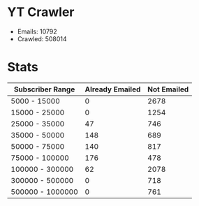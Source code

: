 # YT Crawler
- Emails: 10792
- Crawled: 508014

# Stats
| Subscriber Range  | Already Emailed | Not Emailed |
|-------|-------|-------|
| 5000 - 15000 | 0 | 2678 |
| 15000 - 25000 | 0 | 1254 |
| 25000 - 35000 | 47 | 746 |
| 35000 - 50000 | 148 | 689 |
| 50000 - 75000 | 140 | 817 |
| 75000 - 100000 | 176 | 478 |
| 100000 - 300000 | 62 | 2078 |
| 300000 - 500000 | 0 | 718 |
| 500000 - 1000000 | 0 | 761 |
